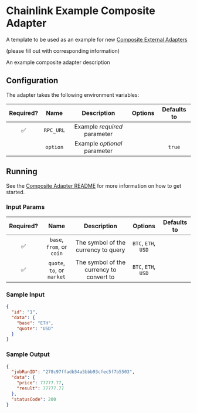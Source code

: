 # Chainlink Example Composite Adapter

A template to be used as an example for new [Composite External Adapters](../../composites)

(please fill out with corresponding information)

An example composite adapter description

## Configuration

The adapter takes the following environment variables:

| Required? |   Name    |        Description         | Options | Defaults to |
| :-------: | :-------: | :------------------------: | :-----: | :---------: |
|    ✅     | `RPC_URL` | Example _required_ parameter |         |             |
|           | `option`  | Example _optional_ parameter |         |   `true`    |

## Running

See the [Composite Adapter README](../README.md) for more information on how to get started.

### Input Params

| Required? |            Name            |               Description                |       Options       | Defaults to |
| :-------: | :------------------------: | :--------------------------------------: | :-----------------: | :---------: |
|    ✅     | `base`, `from`, or `coin`  |   The symbol of the currency to query    | `BTC`, `ETH`, `USD` |             |
|    ✅     | `quote`, `to`, or `market` | The symbol of the currency to convert to | `BTC`, `ETH`, `USD` |             |

### Sample Input

```json
{
  "id": "1",
  "data": {
    "base": "ETH",
    "quote": "USD"
  }
}
```

### Sample Output

```json
{
  "jobRunID": "278c97ffadb54a5bbb93cfec5f7b5503",
  "data": {
    "price": 77777.77,
    "result": 77777.77
  },
  "statusCode": 200
}
```
